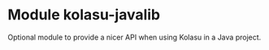 # Module kolasu-javalib

Optional module to provide a nicer API when using Kolasu in a Java project. 
